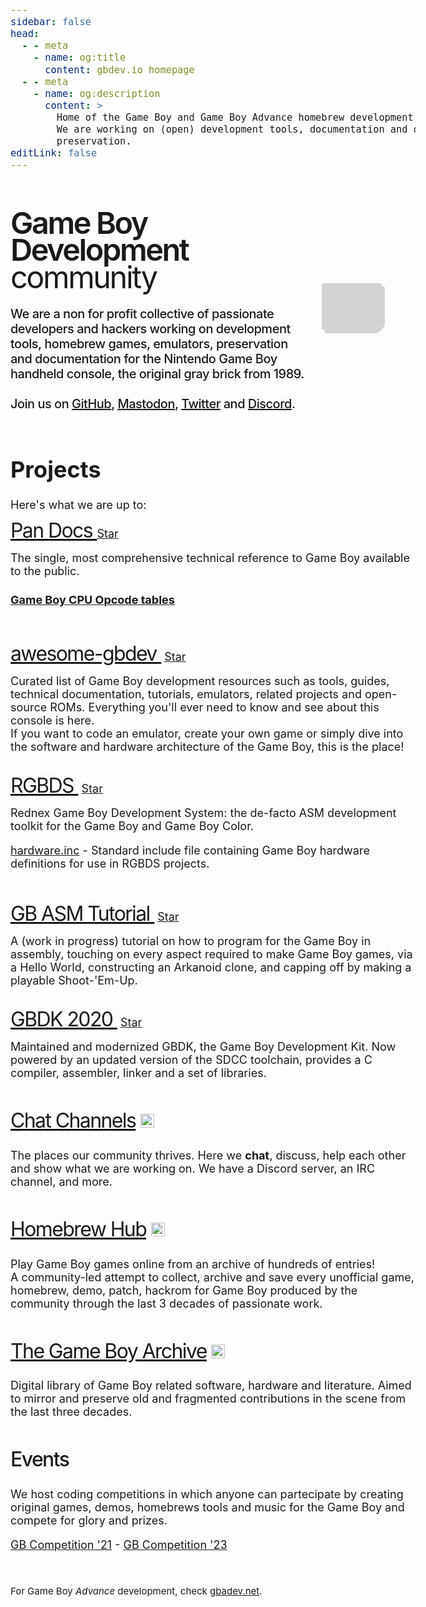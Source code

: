 ```yaml
---
sidebar: false
head:
  - - meta
    - name: og:title
      content: gbdev.io homepage
  - - meta
    - name: og:description
      content: >
        Home of the Game Boy and Game Boy Advance homebrew development scene.
        We are working on (open) development tools, documentation and digital
        preservation.
editLink: false
---
```


<div id='outer'>
<!-- Game Boy animation by `heero`. Originally found at https://codepen.io/heero/pen/wylhv -->
<div id='container'>
                        <div id='back'></div>
                        <div id='border'></div>
                        <div id='card3'></div>
                        <div id='card2'></div>
                        <div id='chip2'></div>
                        <div id='screenBack'></div>
                        <div id='card1'></div>
                        <div id='speaker'></div>
                        <div id='chip'></div>
                        <div id='chipPinL'></div>
                        <div id='chipPinR'></div>
                        <div id='ec1'></div>
                        <div id='volumeWheelBack'></div>
                        <div id='volumeWheel'></div>
                        <div id='joystickBack'></div>
                        <div id='buttonsABBack'></div>
                        <div id='buttonsSSBack'></div>
                        <div id='jackBack'></div>
                        <div id='jack'></div>
                        <div id='ec2'></div>
                        <div id='powerBack'></div>
                        <div id='power'></div>
                        <div id='box'></div>
                        <div id='screen'></div>
                        <div id='screen2'></div>
                        <div id='joystickCross1'></div>
                        <div id='joystickCross2'></div>
                        <div id='buttonsSS'></div>
                        <div id='buttonsSSText'></div>
                        <div id='buttonsAB'></div>
                        <div id='buttonsABText'></div>
                        <!--<img id='gameboyText' src='assets/gb-pocket-logo.png'>-->
                        <div id='powerLed'></div>
                        <div id='speakerFilter'></div>
    </div>
</div>
<br><br>
<div style="line-height: 90%;letter-spacing: -0.05em; font-weight: 400; font-size: 2.7em;"><span style="font-weight: 600;
letter-spacing: -0.05em;">
    Game Boy Development
</span>community</div>

<div style="letter-spacing: -0.025em; font-weight: 500; font-size: 20px;">
        <br>
We are a non for profit collective of passionate developers and hackers working on development tools, homebrew games, emulators, preservation and documentation for the Nintendo Game Boy handheld console, the original gray brick from 1989. <br><br> Join us on <a target="_blank" href="https://github.com/gbdev">GitHub</a>, <a target="_blank" rel="me" href="https://mastodon.social/@gbdev">Mastodon</a>, <a target="_blank" href="https://twitter.com/gbdev0">Twitter</a> and <a target="_blank" href="https://discord.io/gbdev">Discord</a>.
</div>

<div>
<br>

# Projects

Here's what we are up to:<br>

<p> <a class="projectTitle" target="_blank" href="https://gbdev.io/pandocs/">Pan Docs&nbsp;</a><a class="github-button" target="_blank" href="https://github.com/gbdev/pandocs" data-icon="octicon-star" data-show-count="true" aria-label="Star gbdev/awesome-gbdev on GitHub">Star</a>
<span></span></p>
The single, most comprehensive technical reference to Game Boy available to the public. 
<br>

#### [Game Boy CPU Opcode tables](https://gbdev.io/gb-opcodes/optables)

<br>
<p ><a class="projectTitle" href="resources.html">awesome-gbdev&nbsp;</a> <a class="github-button" target="_blank" href="https://github.com/gbdev/awesome-gbdev" data-icon="octicon-star" data-show-count="true" aria-label="Star gbdev/awesome-gbdev on GitHub">Star</a>
<span></span></p>
Curated list of Game Boy development resources such as tools, guides, technical documentation, tutorials, emulators, related projects and open-source ROMs. Everything you'll ever need to know and see about this console is here. <br>If you want to code an emulator, create your own game or simply dive into the software and hardware architecture of the Game Boy, this is the place!
<br><br>
<p ><a class="projectTitle" target="_blank" href="https://rgbds.gbdev.io/">RGBDS&nbsp;</a> <a class="github-button" target="_blank" href="https://github.com/gbdev/rgbds" data-icon="octicon-star" data-show-count="true" aria-label="Star gbdev/rgbds on GitHub">Star</a>
<span></span></p>
Rednex Game Boy Development System: the de-facto ASM development toolkit for the Game Boy and Game Boy Color.
<br>

[hardware.inc](https://github.com/gbdev/hardware.inc) - Standard include file containing Game Boy hardware definitions for use in RGBDS projects.

<br>
<p ><a class="projectTitle" target="_blank" href="https://gbdev.io/gb-asm-tutorial/">GB ASM Tutorial&nbsp;</a> <a class="github-button" target="_blank" href="https://github.com/gbdev/gb-asm-tutorial" data-icon="octicon-star" data-show-count="true" aria-label="Star gbdev/gb-asm-tutorial on GitHub">Star</a>
<span></span></p>
A (work in progress) tutorial on how to program for the Game Boy in assembly, touching on every aspect required to make Game Boy games, via a Hello World, constructing an Arkanoid clone, and capping off by making a playable Shoot-'Em-Up.<br><br>
<p ><a class="projectTitle" target="_blank" href="https://github.com/gbdk-2020/gbdk-2020">GBDK 2020&nbsp;</a> <a class="github-button" target="_blank" href="https://github.com/gbdk-2020/gbdk-2020" data-icon="octicon-star" data-show-count="true" aria-label="Star gbdev/rgbds on GitHub">Star</a>
<span></span></p>
Maintained and modernized GBDK, the Game Boy Development Kit. Now powered by an updated version of the SDCC toolchain, provides a C compiler, assembler, linker and a set of libraries.
<br><br>
<p class="projectTitle"><a href="https://gbdev.io/chat">Chat Channels</a>&nbsp;<img height="22" src="https://img.shields.io/badge/dynamic/json.svg?label=chat&colorB=green&suffix=%20online&query=presence_count&uri=https://discordapp.com/api/guilds/303217943234215948/widget.json&style=flat-square"></p>
The places our community thrives. Here we <b>chat</b>, discuss, help each other and show what we are working on. We have a Discord server, an IRC channel, and more.
<br><br>
 <p class="projectTitle"><a target="_blank" href="https://hh.gbdev.io">Homebrew Hub</a>&nbsp;<img height="22" src="https://img.shields.io/badge/dynamic/json?label=games&query=results&url=https%3A%2F%2Fhh3.gbdev.io%2Fapi%2Fall&style=flat-square"></p>
Play Game Boy games online from an archive of hundreds of entries! <br>
A community-led attempt to collect, archive and save every unofficial game, homebrew, demo, patch, hackrom for Game Boy produced by the community through the last 3 decades of passionate work.
<br><br>
<p class="projectTitle"><a target="_blank" href="https://github.com/gb-archive">The Game Boy Archive</a>&nbsp;<img style="font-family: Monospace" height="22" src="https://img.shields.io/badge/dynamic/json.svg?label=mirrored%20projects&amp;url=https%3A%2F%2Fapi.github.com%2Forgs%2Fgb-archive&amp;query=public_repos&amp;style=flat-square"></p>
Digital library of Game Boy related software, hardware and literature. Aimed to mirror and preserve old and fragmented contributions in the scene from the last three decades.
<br><br>
<p class="projectTitle" style="font-weight: 500">Events</p>

We host coding competitions in which anyone can partecipate by creating original games, demos, homebrews tools and music for the Game Boy and compete for glory and prizes.

[GB Competition '21](gbcompo21.html) - [GB Competition '23](gbcompo23.html)

</div>

<br>
<smalL>

For Game Boy _Advance_ development, check [gbadev.net](https://gbadev.net).

</small>

<script>
export default {
  mounted () {
    let githubButtonsScript = document.createElement('script')
    githubButtonsScript.setAttribute('src', 'https://buttons.github.io/buttons.js')
    document.head.appendChild(githubButtonsScript)

    let colors = ['#5f98c6', // Teal (1998, 1999 NA) 
        '#FCCF37', // Dandelion - yellow (1998, 1999 NA)
        '#EB1667', // Berry - fuchsia (1998, 1999 NA)
        '#A8F602', // Kiwi - neon green (1998, 1999 NA)
        // '#5B3099', // Grape - purple (1998) TODO: Darken the black elements
        // Translucent colors - TODO: Fix speakers
        'rgba(255, 255, 255, 0.5)', // Atomic Purple - clear purple (1998)
        'rgba(91, 48, 153, 0.5)' // Neotones Ice (LIJI32 special request <3)
    ]
    let color = colors[Math.floor(Math.random() * colors.length)];
    var box = document.querySelector('#box');
    box.style.setProperty('background-color', color);
    console.log(color)
  }
}
</script>

<style>
body{
        font-size:18px !important;
}

.projectTitle{
        font-size:32px;
        letter-spacing: -0.05em;
        line-height: 80%;
}

/*
By `heero`. Originally found at https://codepen.io/heero/pen/wylhv
*/

#outer {
    width: 100%;
}
#container {
  position: relative;
  width: 130px;
  height: 220px;
  margin: 15px 20px 50px 50px;
}
@media (min-width: 560px) {
  #container {
  float: right;
  }
}

#back {
  position: absolute;
  bottom: 0;
  background-color: #D3D3D3;
  box-shadow: 5px 5px 0 0 #D3D3D3;
  -webkit-animation: backAnim 5s forwards;
  -moz-animation: backAnim 5s forwards;
  -o-animation: backAnim 5s forwards;
  animation: backAnim 5s forwards;
}

@-webkit-keyframes backAnim {
  0% {
    width: 8px;
    height: 68px;
  }
  4% {
    width: 100px;
    height: 75px;
  }
  5% {
    width: 125px;
    height: 80px;
    border-radius: 3px 3px 20px 3px;
  }
  11%, 100% {
    height: 206px;
    width: 125px;
    border-radius: 3px 3px 20px 3px;
  }
}
@-moz-keyframes backAnim {
  0% {
    width: 8px;
    height: 68px;
  }
  4% {
    width: 100px;
    height: 75px;
  }
  5% {
    width: 125px;
    height: 80px;
    border-radius: 3px 3px 20px 3px;
  }
  11%, 100% {
    height: 206px;
    width: 125px;
    border-radius: 3px 3px 20px 3px;
  }
}
@-ms-keyframes backAnim {
  0% {
    width: 8px;
    height: 68px;
  }
  4% {
    width: 100px;
    height: 75px;
  }
  5% {
    width: 125px;
    height: 80px;
    border-radius: 3px 3px 20px 3px;
  }
  11%, 100% {
    height: 206px;
    width: 125px;
    border-radius: 3px 3px 20px 3px;
  }
}
@keyframes backAnim {
  0% {
    width: 8px;
    height: 68px;
  }
  4% {
    width: 100px;
    height: 75px;
  }
  5% {
    width: 125px;
    height: 80px;
    border-radius: 3px 3px 20px 3px;
  }
  11%, 100% {
    height: 206px;
    width: 125px;
    border-radius: 3px 3px 20px 3px;
  }
}
#speaker {
  position: absolute;
  background-color: #646060;
  -webkit-animation: speakerAnim 5s forwards;
  -moz-animation: speakerAnim 5s forwards;
  -o-animation: speakerAnim 5s forwards;
  animation: speakerAnim 5s forwards;
}

@-webkit-keyframes speakerAnim {
  0%, 6% {
    width: 0px;
    height: 0px;
    bottom: 22px;
    left: 103px;
  }
  11% {
    width: 30px;
    height: 30px;
    bottom: 7px;
    left: 88px;
    border-radius: 15px;
    box-shadow: inset 0px 0px 0px 15px #484848;
  }
  14%, 100% {
    width: 30px;
    height: 30px;
    bottom: 7px;
    left: 88px;
    border-radius: 15px;
    box-shadow: inset 0px 0px 0px 8px #484848;
  }
}
@-moz-keyframes speakerAnim {
  0%, 6% {
    width: 0px;
    height: 0px;
    bottom: 22px;
    left: 103px;
  }
  11% {
    width: 30px;
    height: 30px;
    bottom: 7px;
    left: 88px;
    border-radius: 15px;
    box-shadow: inset 0px 0px 0px 15px #484848;
  }
  14%, 100% {
    width: 30px;
    height: 30px;
    bottom: 7px;
    left: 88px;
    border-radius: 15px;
    box-shadow: inset 0px 0px 0px 8px #484848;
  }
}
@-ms-keyframes speakerAnim {
  0%, 6% {
    width: 0px;
    height: 0px;
    bottom: 22px;
    left: 103px;
  }
  11% {
    width: 30px;
    height: 30px;
    bottom: 7px;
    left: 88px;
    border-radius: 15px;
    box-shadow: inset 0px 0px 0px 15px #484848;
  }
  14%, 100% {
    width: 30px;
    height: 30px;
    bottom: 7px;
    left: 88px;
    border-radius: 15px;
    box-shadow: inset 0px 0px 0px 8px #484848;
  }
}
@keyframes speakerAnim {
  0%, 6% {
    width: 0px;
    height: 0px;
    bottom: 22px;
    left: 103px;
  }
  11% {
    width: 30px;
    height: 30px;
    bottom: 7px;
    left: 88px;
    border-radius: 15px;
    box-shadow: inset 0px 0px 0px 15px #484848;
  }
  14%, 100% {
    width: 30px;
    height: 30px;
    bottom: 7px;
    left: 88px;
    border-radius: 15px;
    box-shadow: inset 0px 0px 0px 8px #484848;
  }
}
#card1 {
  position: absolute;
  left: 15px;
  background-color: #5eaf89;
  -webkit-animation: card1Anim 5s forwards;
  -moz-animation: card1Anim 5s forwards;
  -o-animation: card1Anim 5s forwards;
  animation: card1Anim 5s forwards;
}

@-webkit-keyframes card1Anim {
  0%, 8% {
    height: 0px;
    width: 0px;
    bottom: 64px;
  }
  9% {
    height: 17px;
    width: 15px;
    bottom: 64px;
  }
  12% {
    height: 113px;
    width: 15px;
    bottom: 17px;
  }
  18%, 100% {
    height: 113px;
    width: 95px;
    bottom: 17px;
  }
}
@-moz-keyframes card1Anim {
  0%, 8% {
    height: 0px;
    width: 0px;
    bottom: 64px;
  }
  9% {
    height: 17px;
    width: 15px;
    bottom: 64px;
  }
  12% {
    height: 113px;
    width: 15px;
    bottom: 17px;
  }
  18%, 100% {
    height: 113px;
    width: 95px;
    bottom: 17px;
  }
}
@-ms-keyframes card1Anim {
  0%, 8% {
    height: 0px;
    width: 0px;
    bottom: 64px;
  }
  9% {
    height: 17px;
    width: 15px;
    bottom: 64px;
  }
  12% {
    height: 113px;
    width: 15px;
    bottom: 17px;
  }
  18%, 100% {
    height: 113px;
    width: 95px;
    bottom: 17px;
  }
}
@keyframes card1Anim {
  0%, 8% {
    height: 0px;
    width: 0px;
    bottom: 64px;
  }
  9% {
    height: 17px;
    width: 15px;
    bottom: 64px;
  }
  12% {
    height: 113px;
    width: 15px;
    bottom: 17px;
  }
  18%, 100% {
    height: 113px;
    width: 95px;
    bottom: 17px;
  }
}
#border {
  position: absolute;
  bottom: 2px;
  right: 7px;
  border: 2px solid #646060;
  border-radius: 3px 3px 20px 3px;
  -webkit-animation: borderAnim 5s forwards;
  -moz-animation: borderAnim 5s forwards;
  -o-animation: borderAnim 5s forwards;
  animation: borderAnim 5s forwards;
}

@-webkit-keyframes borderAnim {
  0%, 8% {
    height: 0px;
    width: 0px;
    border: none;
  }
  9% {
    height: 40px;
    width: 10px;
    border-right: 2px solid #646060;
    border-bottom: 2px solid #646060;
    border-top: none;
    border-left: none;
  }
  13% {
    height: 40px;
    width: 117px;
    border-right: 2px solid #646060;
    border-bottom: 2px solid #646060;
    border-top: none;
    border-left: none;
  }
  17% {
    height: 198px;
    width: 117px;
    border-right: 2px solid #646060;
    border-left: 2px solid #646060;
    border-bottom: 2px solid #646060;
    border-top: none;
  }
  18%, 100% {
    height: 198px;
    width: 117px;
    border: 2px solid #646060;
  }
}
@-moz-keyframes borderAnim {
  0%, 8% {
    height: 0px;
    width: 0px;
    border: none;
  }
  9% {
    height: 40px;
    width: 10px;
    border-right: 2px solid #646060;
    border-bottom: 2px solid #646060;
    border-top: none;
    border-left: none;
  }
  13% {
    height: 40px;
    width: 117px;
    border-right: 2px solid #646060;
    border-bottom: 2px solid #646060;
    border-top: none;
    border-left: none;
  }
  17% {
    height: 198px;
    width: 117px;
    border-right: 2px solid #646060;
    border-left: 2px solid #646060;
    border-bottom: 2px solid #646060;
    border-top: none;
  }
  18%, 100% {
    height: 198px;
    width: 117px;
    border: 2px solid #646060;
  }
}
@-ms-keyframes borderAnim {
  0%, 8% {
    height: 0px;
    width: 0px;
    border: none;
  }
  9% {
    height: 40px;
    width: 10px;
    border-right: 2px solid #646060;
    border-bottom: 2px solid #646060;
    border-top: none;
    border-left: none;
  }
  13% {
    height: 40px;
    width: 117px;
    border-right: 2px solid #646060;
    border-bottom: 2px solid #646060;
    border-top: none;
    border-left: none;
  }
  17% {
    height: 198px;
    width: 117px;
    border-right: 2px solid #646060;
    border-left: 2px solid #646060;
    border-bottom: 2px solid #646060;
    border-top: none;
  }
  18%, 100% {
    height: 198px;
    width: 117px;
    border: 2px solid #646060;
  }
}
@keyframes borderAnim {
  0%, 8% {
    height: 0px;
    width: 0px;
    border: none;
  }
  9% {
    height: 40px;
    width: 10px;
    border-right: 2px solid #646060;
    border-bottom: 2px solid #646060;
    border-top: none;
    border-left: none;
  }
  13% {
    height: 40px;
    width: 117px;
    border-right: 2px solid #646060;
    border-bottom: 2px solid #646060;
    border-top: none;
    border-left: none;
  }
  17% {
    height: 198px;
    width: 117px;
    border-right: 2px solid #646060;
    border-left: 2px solid #646060;
    border-bottom: 2px solid #646060;
    border-top: none;
  }
  18%, 100% {
    height: 198px;
    width: 117px;
    border: 2px solid #646060;
  }
}
#card2 {
  position: absolute;
  bottom: 6px;
  left: 7px;
  width: 10px;
  height: 20px;
  background-color: #646060;
  -webkit-animation: card2Anim 5s forwards;
  -moz-animation: card2Anim 5s forwards;
  -o-animation: card2Anim 5s forwards;
  animation: card2Anim 5s forwards;
}

@-webkit-keyframes card2Anim {
  0%, 12% {
    height: 0px;
    width: 0px;
  }
  13% {
    height: 20px;
    width: 10px;
  }
  21%, 100% {
    height: 20px;
    width: 78px;
  }
}
@-moz-keyframes card2Anim {
  0%, 12% {
    height: 0px;
    width: 0px;
  }
  13% {
    height: 20px;
    width: 10px;
  }
  21%, 100% {
    height: 20px;
    width: 78px;
  }
}
@-ms-keyframes card2Anim {
  0%, 12% {
    height: 0px;
    width: 0px;
  }
  13% {
    height: 20px;
    width: 10px;
  }
  21%, 100% {
    height: 20px;
    width: 78px;
  }
}
@keyframes card2Anim {
  0%, 12% {
    height: 0px;
    width: 0px;
  }
  13% {
    height: 20px;
    width: 10px;
  }
  21%, 100% {
    height: 20px;
    width: 78px;
  }
}
#card3 {
  position: absolute;
  bottom: 48px;
  left: 8px;
  height: 5px;
  background-color: #3c9b66;
  -webkit-animation: card3Anim 5s forwards;
  -moz-animation: card3Anim 5s forwards;
  -o-animation: card3Anim 5s forwards;
  animation: card3Anim 5s forwards;
}

@-webkit-keyframes card3Anim {
  0%, 12% {
    height: 0px;
    width: 0px;
  }
  15% {
    height: 5px;
    width: 110px;
  }
  23%, 100% {
    height: 150px;
    width: 110px;
  }
}
@-moz-keyframes card3Anim {
  0%, 12% {
    height: 0px;
    width: 0px;
  }
  15% {
    height: 5px;
    width: 110px;
  }
  23%, 100% {
    height: 150px;
    width: 110px;
  }
}
@-ms-keyframes card3Anim {
  0%, 12% {
    height: 0px;
    width: 0px;
  }
  15% {
    height: 5px;
    width: 110px;
  }
  23%, 100% {
    height: 150px;
    width: 110px;
  }
}
@keyframes card3Anim {
  0%, 12% {
    height: 0px;
    width: 0px;
  }
  15% {
    height: 5px;
    width: 110px;
  }
  23%, 100% {
    height: 150px;
    width: 110px;
  }
}
#chip {
  position: absolute;
  bottom: 46px;
  left: 54px;
  width: 4px;
  height: 4px;
  background-color: #484848;
  -webkit-animation: chipAnim 5s forwards;
  -moz-animation: chipAnim 5s forwards;
  -o-animation: chipAnim 5s forwards;
  animation: chipAnim 5s forwards;
}

@-webkit-keyframes chipAnim {
  0%, 15% {
    height: 0px;
    width: 0px;
  }
  16% {
    height: 4px;
    width: 4px;
    bottom: 46px;
    left: 54px;
  }
  20%, 100% {
    height: 22px;
    width: 22px;
    bottom: 37px;
    left: 45px;
  }
}
@-moz-keyframes chipAnim {
  0%, 15% {
    height: 0px;
    width: 0px;
  }
  16% {
    height: 4px;
    width: 4px;
    bottom: 46px;
    left: 54px;
  }
  20%, 100% {
    height: 22px;
    width: 22px;
    bottom: 37px;
    left: 45px;
  }
}
@-ms-keyframes chipAnim {
  0%, 15% {
    height: 0px;
    width: 0px;
  }
  16% {
    height: 4px;
    width: 4px;
    bottom: 46px;
    left: 54px;
  }
  20%, 100% {
    height: 22px;
    width: 22px;
    bottom: 37px;
    left: 45px;
  }
}
@keyframes chipAnim {
  0%, 15% {
    height: 0px;
    width: 0px;
  }
  16% {
    height: 4px;
    width: 4px;
    bottom: 46px;
    left: 54px;
  }
  20%, 100% {
    height: 22px;
    width: 22px;
    bottom: 37px;
    left: 45px;
  }
}
#chip2 {
  position: absolute;
  bottom: 132px;
  left: 60px;
  width: 4px;
  height: 12px;
  background-color: #484848;
  -webkit-animation: chip2Anim 5s forwards;
  -moz-animation: chip2Anim 5s forwards;
  -o-animation: chip2Anim 5s forwards;
  animation: chip2Anim 5s forwards;
}

@-webkit-keyframes chip2Anim {
  0%, 16% {
    height: 0px;
    width: 0px;
  }
  17% {
    height: 12px;
    width: 4px;
    bottom: 132px;
    left: 60px;
  }
  23% {
    height: 12px;
    width: 60px;
    bottom: 132px;
    left: 32px;
  }
  30%, 100% {
    height: 12px;
    width: 60px;
    bottom: 160px;
    left: 32px;
  }
}
@-moz-keyframes chip2Anim {
  0%, 16% {
    height: 0px;
    width: 0px;
  }
  17% {
    height: 12px;
    width: 4px;
    bottom: 132px;
    left: 60px;
  }
  23% {
    height: 12px;
    width: 60px;
    bottom: 132px;
    left: 32px;
  }
  30%, 100% {
    height: 12px;
    width: 60px;
    bottom: 160px;
    left: 32px;
  }
}
@-ms-keyframes chip2Anim {
  0%, 16% {
    height: 0px;
    width: 0px;
  }
  17% {
    height: 12px;
    width: 4px;
    bottom: 132px;
    left: 60px;
  }
  23% {
    height: 12px;
    width: 60px;
    bottom: 132px;
    left: 32px;
  }
  30%, 100% {
    height: 12px;
    width: 60px;
    bottom: 160px;
    left: 32px;
  }
}
@keyframes chip2Anim {
  0%, 16% {
    height: 0px;
    width: 0px;
  }
  17% {
    height: 12px;
    width: 4px;
    bottom: 132px;
    left: 60px;
  }
  23% {
    height: 12px;
    width: 60px;
    bottom: 132px;
    left: 32px;
  }
  30%, 100% {
    height: 12px;
    width: 60px;
    bottom: 160px;
    left: 32px;
  }
}
#volumeWheelBack {
  position: absolute;
  left: 108px;
  bottom: 157px;
  width: 10px;
  height: 10px;
  background-color: #645d5f;
  -webkit-animation: volumeWheelBackAnim 5s forwards;
  -moz-animation: volumeWheelBackAnim 5s forwards;
  -o-animation: volumeWheelBackAnim 5s forwards;
  animation: volumeWheelBackAnim 5s forwards;
}

@-webkit-keyframes volumeWheelBackAnim {
  0%, 17% {
    height: 0px;
    width: 0px;
    left: 113px;
    bottom: 162px;
  }
  21%, 25% {
    height: 10px;
    width: 10px;
    left: 108px;
    bottom: 157px;
  }
  30%, 100% {
    height: 10px;
    width: 10px;
    left: 108px;
    bottom: 167px;
  }
}
@-moz-keyframes volumeWheelBackAnim {
  0%, 17% {
    height: 0px;
    width: 0px;
    left: 113px;
    bottom: 162px;
  }
  21%, 25% {
    height: 10px;
    width: 10px;
    left: 108px;
    bottom: 157px;
  }
  30%, 100% {
    height: 10px;
    width: 10px;
    left: 108px;
    bottom: 167px;
  }
}
@-ms-keyframes volumeWheelBackAnim {
  0%, 17% {
    height: 0px;
    width: 0px;
    left: 113px;
    bottom: 162px;
  }
  21%, 25% {
    height: 10px;
    width: 10px;
    left: 108px;
    bottom: 157px;
  }
  30%, 100% {
    height: 10px;
    width: 10px;
    left: 108px;
    bottom: 167px;
  }
}
@keyframes volumeWheelBackAnim {
  0%, 17% {
    height: 0px;
    width: 0px;
    left: 113px;
    bottom: 162px;
  }
  21%, 25% {
    height: 10px;
    width: 10px;
    left: 108px;
    bottom: 157px;
  }
  30%, 100% {
    height: 10px;
    width: 10px;
    left: 108px;
    bottom: 167px;
  }
}
#volumeWheel {
  position: absolute;
  left: 108px;
  bottom: 157px;
  width: 16px;
  height: 16px;
  border-radius: 8px;
  background-color: #b2aea9;
  box-shadow: inset 0px 0px 0px 5px #dddddd;
  -webkit-animation: volumeWheelAnim 5s forwards;
  -moz-animation: volumeWheelAnim 5s forwards;
  -o-animation: volumeWheelAnim 5s forwards;
  animation: volumeWheelAnim 5s forwards;
}

@-webkit-keyframes volumeWheelAnim {
  0%, 18% {
    height: 1px;
    width: 1px;
    left: 115px;
    bottom: 159px;
    box-shadow: inset 0px 0px 0px 10px #dddddd;
  }
  22% {
    height: 16px;
    width: 16px;
    left: 110px;
    bottom: 154px;
    box-shadow: inset 0px 0px 0px 10px #dddddd;
  }
  25% {
    height: 16px;
    width: 16px;
    left: 110px;
    bottom: 154px;
    box-shadow: inset 0px 0px 0px 5px #dddddd;
  }
  30%, 100% {
    height: 16px;
    width: 16px;
    left: 110px;
    bottom: 164px;
    box-shadow: inset 0px 0px 0px 5px #dddddd;
  }
}
@-moz-keyframes volumeWheelAnim {
  0%, 18% {
    height: 1px;
    width: 1px;
    left: 115px;
    bottom: 159px;
    box-shadow: inset 0px 0px 0px 10px #dddddd;
  }
  22% {
    height: 16px;
    width: 16px;
    left: 110px;
    bottom: 154px;
    box-shadow: inset 0px 0px 0px 10px #dddddd;
  }
  25% {
    height: 16px;
    width: 16px;
    left: 110px;
    bottom: 154px;
    box-shadow: inset 0px 0px 0px 5px #dddddd;
  }
  30%, 100% {
    height: 16px;
    width: 16px;
    left: 110px;
    bottom: 164px;
    box-shadow: inset 0px 0px 0px 5px #dddddd;
  }
}
@-ms-keyframes volumeWheelAnim {
  0%, 18% {
    height: 1px;
    width: 1px;
    left: 115px;
    bottom: 159px;
    box-shadow: inset 0px 0px 0px 10px #dddddd;
  }
  22% {
    height: 16px;
    width: 16px;
    left: 110px;
    bottom: 154px;
    box-shadow: inset 0px 0px 0px 10px #dddddd;
  }
  25% {
    height: 16px;
    width: 16px;
    left: 110px;
    bottom: 154px;
    box-shadow: inset 0px 0px 0px 5px #dddddd;
  }
  30%, 100% {
    height: 16px;
    width: 16px;
    left: 110px;
    bottom: 164px;
    box-shadow: inset 0px 0px 0px 5px #dddddd;
  }
}
@keyframes volumeWheelAnim {
  0%, 18% {
    height: 1px;
    width: 1px;
    left: 115px;
    bottom: 159px;
    box-shadow: inset 0px 0px 0px 10px #dddddd;
  }
  22% {
    height: 16px;
    width: 16px;
    left: 110px;
    bottom: 154px;
    box-shadow: inset 0px 0px 0px 10px #dddddd;
  }
  25% {
    height: 16px;
    width: 16px;
    left: 110px;
    bottom: 154px;
    box-shadow: inset 0px 0px 0px 5px #dddddd;
  }
  30%, 100% {
    height: 16px;
    width: 16px;
    left: 110px;
    bottom: 164px;
    box-shadow: inset 0px 0px 0px 5px #dddddd;
  }
}
#chipPinL {
  position: absolute;
  left: 43px;
  bottom: 54px;
  width: 4px;
  height: 2px;
  background-color: #dddddd;
  box-shadow: 0px 3px #dddddd;
  -webkit-animation: chipPinAnimL 5s forwards;
  -moz-animation: chipPinAnimL 5s forwards;
  -o-animation: chipPinAnimL 5s forwards;
  animation: chipPinAnimL 5s forwards;
}

@-webkit-keyframes chipPinAnimL {
  0%, 19% {
    width: 0px;
  }
  20% {
    width: 4px;
    box-shadow: 0px 3px #dddddd;
  }
  21% {
    box-shadow: 0px 3px #dddddd, 0px 6px #dddddd, 0px 9px #dddddd;
  }
  22%, 100% {
    box-shadow: 0px 3px #dddddd, 0px 6px #dddddd, 0px 9px #dddddd, 0px 12px #dddddd, 0px 15px #dddddd;
  }
}
@-moz-keyframes chipPinAnimL {
  0%, 19% {
    width: 0px;
  }
  20% {
    width: 4px;
    box-shadow: 0px 3px #dddddd;
  }
  21% {
    box-shadow: 0px 3px #dddddd, 0px 6px #dddddd, 0px 9px #dddddd;
  }
  22%, 100% {
    box-shadow: 0px 3px #dddddd, 0px 6px #dddddd, 0px 9px #dddddd, 0px 12px #dddddd, 0px 15px #dddddd;
  }
}
@-ms-keyframes chipPinAnimL {
  0%, 19% {
    width: 0px;
  }
  20% {
    width: 4px;
    box-shadow: 0px 3px #dddddd;
  }
  21% {
    box-shadow: 0px 3px #dddddd, 0px 6px #dddddd, 0px 9px #dddddd;
  }
  22%, 100% {
    box-shadow: 0px 3px #dddddd, 0px 6px #dddddd, 0px 9px #dddddd, 0px 12px #dddddd, 0px 15px #dddddd;
  }
}
@keyframes chipPinAnimL {
  0%, 19% {
    width: 0px;
  }
  20% {
    width: 4px;
    box-shadow: 0px 3px #dddddd;
  }
  21% {
    box-shadow: 0px 3px #dddddd, 0px 6px #dddddd, 0px 9px #dddddd;
  }
  22%, 100% {
    box-shadow: 0px 3px #dddddd, 0px 6px #dddddd, 0px 9px #dddddd, 0px 12px #dddddd, 0px 15px #dddddd;
  }
}
#chipPinR {
  position: absolute;
  left: 65px;
  bottom: 54px;
  width: 4px;
  height: 2px;
  background-color: #dddddd;
  box-shadow: 0px 3px #dddddd;
  -webkit-animation: chipPinAnimR 5s forwards;
  -moz-animation: chipPinAnimR 5s forwards;
  -o-animation: chipPinAnimR 5s forwards;
  animation: chipPinAnimR 5s forwards;
}

@-webkit-keyframes chipPinAnimR {
  0%, 22% {
    width: 0px;
  }
  23% {
    width: 4px;
    box-shadow: 0px 3px #dddddd;
  }
  24% {
    box-shadow: 0px 3px #dddddd, 0px 6px #dddddd, 0px 9px #dddddd;
  }
  25%, 100% {
    box-shadow: 0px 3px #dddddd, 0px 6px #dddddd, 0px 9px #dddddd, 0px 12px #dddddd, 0px 15px #dddddd;
  }
}
@-moz-keyframes chipPinAnimR {
  0%, 22% {
    width: 0px;
  }
  23% {
    width: 4px;
    box-shadow: 0px 3px #dddddd;
  }
  24% {
    box-shadow: 0px 3px #dddddd, 0px 6px #dddddd, 0px 9px #dddddd;
  }
  25%, 100% {
    box-shadow: 0px 3px #dddddd, 0px 6px #dddddd, 0px 9px #dddddd, 0px 12px #dddddd, 0px 15px #dddddd;
  }
}
@-ms-keyframes chipPinAnimR {
  0%, 22% {
    width: 0px;
  }
  23% {
    width: 4px;
    box-shadow: 0px 3px #dddddd;
  }
  24% {
    box-shadow: 0px 3px #dddddd, 0px 6px #dddddd, 0px 9px #dddddd;
  }
  25%, 100% {
    box-shadow: 0px 3px #dddddd, 0px 6px #dddddd, 0px 9px #dddddd, 0px 12px #dddddd, 0px 15px #dddddd;
  }
}
@keyframes chipPinAnimR {
  0%, 22% {
    width: 0px;
  }
  23% {
    width: 4px;
    box-shadow: 0px 3px #dddddd;
  }
  24% {
    box-shadow: 0px 3px #dddddd, 0px 6px #dddddd, 0px 9px #dddddd;
  }
  25%, 100% {
    box-shadow: 0px 3px #dddddd, 0px 6px #dddddd, 0px 9px #dddddd, 0px 12px #dddddd, 0px 15px #dddddd;
  }
}
#ec1 {
  position: absolute;
  left: 24px;
  bottom: 122px;
  width: 4px;
  height: 4px;
  border-radius: 2px;
  background-color: #484848;
  -webkit-animation: ec3Anim 5s forwards;
  -moz-animation: ec3Anim 5s forwards;
  -o-animation: ec3Anim 5s forwards;
  animation: ec3Anim 5s forwards;
}

@-webkit-keyframes ec3Anim {
  0%, 18% {
    width: 0px;
  }
  20% {
    width: 4px;
    height: 4px;
  }
  22% {
    box-shadow: 8px 0px #484848;
  }
  24% {
    box-shadow: 8px 0px #484848, 16px 0px #484848;
  }
  26% {
    box-shadow: 8px 0px #484848, 16px 0px #484848, 24px 0px #484848;
  }
  28% {
    box-shadow: 8px 0px #484848, 16px 0px #484848, 24px 0px #484848, 32px 0px #484848;
  }
  30%, 100% {
    box-shadow: 8px 0px #484848, 16px 0px #484848, 24px 0px #484848, 32px 0px #484848, 40px 0px #484848;
  }
}
@-moz-keyframes ec3Anim {
  0%, 18% {
    width: 0px;
  }
  20% {
    width: 4px;
    height: 4px;
  }
  22% {
    box-shadow: 8px 0px #484848;
  }
  24% {
    box-shadow: 8px 0px #484848, 16px 0px #484848;
  }
  26% {
    box-shadow: 8px 0px #484848, 16px 0px #484848, 24px 0px #484848;
  }
  28% {
    box-shadow: 8px 0px #484848, 16px 0px #484848, 24px 0px #484848, 32px 0px #484848;
  }
  30%, 100% {
    box-shadow: 8px 0px #484848, 16px 0px #484848, 24px 0px #484848, 32px 0px #484848, 40px 0px #484848;
  }
}
@-ms-keyframes ec3Anim {
  0%, 18% {
    width: 0px;
  }
  20% {
    width: 4px;
    height: 4px;
  }
  22% {
    box-shadow: 8px 0px #484848;
  }
  24% {
    box-shadow: 8px 0px #484848, 16px 0px #484848;
  }
  26% {
    box-shadow: 8px 0px #484848, 16px 0px #484848, 24px 0px #484848;
  }
  28% {
    box-shadow: 8px 0px #484848, 16px 0px #484848, 24px 0px #484848, 32px 0px #484848;
  }
  30%, 100% {
    box-shadow: 8px 0px #484848, 16px 0px #484848, 24px 0px #484848, 32px 0px #484848, 40px 0px #484848;
  }
}
@keyframes ec3Anim {
  0%, 18% {
    width: 0px;
  }
  20% {
    width: 4px;
    height: 4px;
  }
  22% {
    box-shadow: 8px 0px #484848;
  }
  24% {
    box-shadow: 8px 0px #484848, 16px 0px #484848;
  }
  26% {
    box-shadow: 8px 0px #484848, 16px 0px #484848, 24px 0px #484848;
  }
  28% {
    box-shadow: 8px 0px #484848, 16px 0px #484848, 24px 0px #484848, 32px 0px #484848;
  }
  30%, 100% {
    box-shadow: 8px 0px #484848, 16px 0px #484848, 24px 0px #484848, 32px 0px #484848, 40px 0px #484848;
  }
}
#joystickBack {
  position: absolute;
  left: 8px;
  bottom: 47px;
  width: 36px;
  height: 36px;
  border-radius: 18px;
  background-color: #dddddd;
  -webkit-animation: joystickBackAnim 5s forwards;
  -moz-animation: joystickBackAnim 5s forwards;
  -o-animation: joystickBackAnim 5s forwards;
  animation: joystickBackAnim 5s forwards;
}

@-webkit-keyframes joystickBackAnim {
  0%, 23% {
    left: 26px;
    bottom: 65px;
    width: 0px;
    height: 0px;
  }
  28%, 100% {
    left: 8px;
    bottom: 47px;
    width: 36px;
    height: 36px;
  }
}
@-moz-keyframes joystickBackAnim {
  0%, 23% {
    left: 26px;
    bottom: 65px;
    width: 0px;
    height: 0px;
  }
  28%, 100% {
    left: 8px;
    bottom: 47px;
    width: 36px;
    height: 36px;
  }
}
@-ms-keyframes joystickBackAnim {
  0%, 23% {
    left: 26px;
    bottom: 65px;
    width: 0px;
    height: 0px;
  }
  28%, 100% {
    left: 8px;
    bottom: 47px;
    width: 36px;
    height: 36px;
  }
}
@keyframes joystickBackAnim {
  0%, 23% {
    left: 26px;
    bottom: 65px;
    width: 0px;
    height: 0px;
  }
  28%, 100% {
    left: 8px;
    bottom: 47px;
    width: 36px;
    height: 36px;
  }
}
#joystickCross1 {
  position: absolute;
  left: 11px;
  bottom: 60px;
  width: 30px;
  height: 10px;
  border-radius: 1px;
  background-color: #484848;
  -webkit-animation: joystickCrossAnim 5s forwards;
  -moz-animation: joystickCrossAnim 5s forwards;
  -o-animation: joystickCrossAnim 5s forwards;
  animation: joystickCrossAnim 5s forwards;
}

#joystickCross2 {
  position: absolute;
  left: 11px;
  bottom: 60px;
  width: 30px;
  height: 10px;
  border-radius: 1px;
  background-color: #484848;
  -moz-transform: rotate(90deg);
  -ms-transform: rotate(90deg);
  -webkit-transform: rotate(90deg);
  transform: rotate(90deg);
  -webkit-animation: joystickCrossAnim 5s forwards;
  -moz-animation: joystickCrossAnim 5s forwards;
  -o-animation: joystickCrossAnim 5s forwards;
  animation: joystickCrossAnim 5s forwards;
}

@-webkit-keyframes joystickCrossAnim {
  0%, 26% {
    left: 26px;
    bottom: 65px;
    width: 0px;
    height: 0px;
  }
  33%, 100% {
    left: 11px;
    bottom: 60px;
    width: 30px;
    height: 10px;
  }
}
@-moz-keyframes joystickCrossAnim {
  0%, 26% {
    left: 26px;
    bottom: 65px;
    width: 0px;
    height: 0px;
  }
  33%, 100% {
    left: 11px;
    bottom: 60px;
    width: 30px;
    height: 10px;
  }
}
@-ms-keyframes joystickCrossAnim {
  0%, 26% {
    left: 26px;
    bottom: 65px;
    width: 0px;
    height: 0px;
  }
  33%, 100% {
    left: 11px;
    bottom: 60px;
    width: 30px;
    height: 10px;
  }
}
@keyframes joystickCrossAnim {
  0%, 26% {
    left: 26px;
    bottom: 65px;
    width: 0px;
    height: 0px;
  }
  33%, 100% {
    left: 11px;
    bottom: 60px;
    width: 30px;
    height: 10px;
  }
}
#buttonsABBack {
  position: absolute;
  left: 70px;
  bottom: 55px;
  width: 50px;
  height: 22px;
  border-radius: 11px;
  background-color: #dddddd;
  box-shadow: inset 0px 0px 0px 2px #a9a9a9;
  -moz-transform: rotate(160deg);
  -ms-transform: rotate(160deg);
  -webkit-transform: rotate(160deg);
  transform: rotate(160deg);
  -webkit-animation: buttonsABBackAnim 5s forwards;
  -moz-animation: buttonsABBackAnim 5s forwards;
  -o-animation: buttonsABBackAnim 5s forwards;
  animation: buttonsABBackAnim 5s forwards;
}

@-webkit-keyframes buttonsABBackAnim {
  0%, 24% {
    left: 95px;
    bottom: 67px;
    width: 0px;
    height: 0px;
    -moz-transform: rotate(220deg);
    -ms-transform: rotate(220deg);
    -webkit-transform: rotate(220deg);
    transform: rotate(220deg);
  }
  29% {
    left: 70px;
    bottom: 55px;
    width: 50px;
    height: 22px;
    -webkit-transform: rotate(160deg);
    -moz-transform: rotate(160deg);
    -ms-transform: rotate(160deg);
    -webkit-transform: rotate(160deg);
    transform: rotate(160deg);
  }
  33%, 100% {
    box-shadow: inset 0px 0px 0px 2px #a9a9a9;
  }
}
@-moz-keyframes buttonsABBackAnim {
  0%, 24% {
    left: 95px;
    bottom: 67px;
    width: 0px;
    height: 0px;
    -moz-transform: rotate(220deg);
    -ms-transform: rotate(220deg);
    -webkit-transform: rotate(220deg);
    transform: rotate(220deg);
  }
  29% {
    left: 70px;
    bottom: 55px;
    width: 50px;
    height: 22px;
    -webkit-transform: rotate(160deg);
    -moz-transform: rotate(160deg);
    -ms-transform: rotate(160deg);
    -webkit-transform: rotate(160deg);
    transform: rotate(160deg);
  }
  33%, 100% {
    box-shadow: inset 0px 0px 0px 2px #a9a9a9;
  }
}
@-ms-keyframes buttonsABBackAnim {
  0%, 24% {
    left: 95px;
    bottom: 67px;
    width: 0px;
    height: 0px;
    -moz-transform: rotate(220deg);
    -ms-transform: rotate(220deg);
    -webkit-transform: rotate(220deg);
    transform: rotate(220deg);
  }
  29% {
    left: 70px;
    bottom: 55px;
    width: 50px;
    height: 22px;
    -webkit-transform: rotate(160deg);
    -moz-transform: rotate(160deg);
    -ms-transform: rotate(160deg);
    -webkit-transform: rotate(160deg);
    transform: rotate(160deg);
  }
  33%, 100% {
    box-shadow: inset 0px 0px 0px 2px #a9a9a9;
  }
}
@keyframes buttonsABBackAnim {
  0%, 24% {
    left: 95px;
    bottom: 67px;
    width: 0px;
    height: 0px;
    -moz-transform: rotate(220deg);
    -ms-transform: rotate(220deg);
    -webkit-transform: rotate(220deg);
    transform: rotate(220deg);
  }
  29% {
    left: 70px;
    bottom: 55px;
    width: 50px;
    height: 22px;
    -webkit-transform: rotate(160deg);
    -moz-transform: rotate(160deg);
    -ms-transform: rotate(160deg);
    -webkit-transform: rotate(160deg);
    transform: rotate(160deg);
  }
  33%, 100% {
    box-shadow: inset 0px 0px 0px 2px #a9a9a9;
  }
}
#buttonsAB {
  position: absolute;
  left: 74px;
  bottom: 53px;
  width: 16px;
  height: 16px;
  border-radius: 11px;
  background-color: #484848;
  box-shadow: 26px -10px #484848;
  -webkit-animation: buttonsABAnim 5s forwards;
  -moz-animation: buttonsABAnim 5s forwards;
  -o-animation: buttonsABAnim 5s forwards;
  animation: buttonsABAnim 5s forwards;
}

@-webkit-keyframes buttonsABAnim {
  0%, 28% {
    left: 81px;
    bottom: 61px;
    width: 0px;
    height: 0px;
    box-shadow: 26px -10px #484848;
  }
  33%, 100% {
    left: 74px;
    bottom: 53px;
    width: 16px;
    height: 16px;
    box-shadow: 26px -10px #484848;
  }
}
@-moz-keyframes buttonsABAnim {
  0%, 28% {
    left: 81px;
    bottom: 61px;
    width: 0px;
    height: 0px;
    box-shadow: 26px -10px #484848;
  }
  33%, 100% {
    left: 74px;
    bottom: 53px;
    width: 16px;
    height: 16px;
    box-shadow: 26px -10px #484848;
  }
}
@-ms-keyframes buttonsABAnim {
  0%, 28% {
    left: 81px;
    bottom: 61px;
    width: 0px;
    height: 0px;
    box-shadow: 26px -10px #484848;
  }
  33%, 100% {
    left: 74px;
    bottom: 53px;
    width: 16px;
    height: 16px;
    box-shadow: 26px -10px #484848;
  }
}
@keyframes buttonsABAnim {
  0%, 28% {
    left: 81px;
    bottom: 61px;
    width: 0px;
    height: 0px;
    box-shadow: 26px -10px #484848;
  }
  33%, 100% {
    left: 74px;
    bottom: 53px;
    width: 16px;
    height: 16px;
    box-shadow: 26px -10px #484848;
  }
}
#buttonsABText {
  -webkit-animation: buttonsABTextAnim 5s forwards;
  -moz-animation: buttonsABTextAnim 5s forwards;
  -o-animation: buttonsABTextAnim 5s forwards;
  animation: buttonsABTextAnim 5s forwards;
}

#buttonsABText::before {
  content: "A";
  position: absolute;
  left: 106px;
  bottom: 50px;
  font: 8px "Arial";
  color: #606060;
}

#buttonsABText::after {
  content: "B";
  position: absolute;
  left: 80px;
  bottom: 40px;
  font: 8px "Arial";
  color: #606060;
}

@-webkit-keyframes buttonsABTextAnim {
  0%, 73% {
    visibility: hidden;
  }
  74%, 100% {
    visibility: visible;
  }
}
@-moz-keyframes buttonsABTextAnim {
  0%, 73% {
    visibility: hidden;
  }
  74%, 100% {
    visibility: visible;
  }
}
@-ms-keyframes buttonsABTextAnim {
  0%, 73% {
    visibility: hidden;
  }
  74%, 100% {
    visibility: visible;
  }
}
@keyframes buttonsABTextAnim {
  0%, 73% {
    visibility: hidden;
  }
  74%, 100% {
    visibility: visible;
  }
}
#buttonsSSText {
  -webkit-animation: buttonsSSTextAnim 5s forwards;
  -moz-animation: buttonsSSTextAnim 5s forwards;
  -o-animation: buttonsSSTextAnim 5s forwards;
  animation: buttonsSSTextAnim 5s forwards;
}

#buttonsSSText::before {
  content: "select";
  position: absolute;
  left: 45px;
  bottom: 15px;
  font: 7px "Arial";
  color: #606060;
}

#buttonsSSText::after {
  content: "start";
  position: absolute;
  left: 68px;
  bottom: 15px;
  font: 7px "Arial";
  color: #606060;
}

@-webkit-keyframes buttonsSSTextAnim {
  0%, 75% {
    visibility: hidden;
  }
  76%, 100% {
    visibility: visible;
  }
}
@-moz-keyframes buttonsSSTextAnim {
  0%, 75% {
    visibility: hidden;
  }
  76%, 100% {
    visibility: visible;
  }
}
@-ms-keyframes buttonsSSTextAnim {
  0%, 75% {
    visibility: hidden;
  }
  76%, 100% {
    visibility: visible;
  }
}
@keyframes buttonsSSTextAnim {
  0%, 75% {
    visibility: hidden;
  }
  76%, 100% {
    visibility: visible;
  }
}
#buttonsSSBack {
  position: absolute;
  left: 45px;
  bottom: 26px;
  width: 40px;
  height: 10px;
  background-color: #dddddd;
  -webkit-animation: buttonsSSBackAnim 5s forwards;
  -moz-animation: buttonsSSBackAnim 5s forwards;
  -o-animation: buttonsSSBackAnim 5s forwards;
  animation: buttonsSSBackAnim 5s forwards;
}

@-webkit-keyframes buttonsSSBackAnim {
  0%, 27% {
    left: 65px;
    bottom: 26px;
    width: 0px;
    height: 10px;
  }
  33%, 100% {
    left: 45px;
    bottom: 26px;
    width: 40px;
    height: 10px;
  }
}
@-moz-keyframes buttonsSSBackAnim {
  0%, 27% {
    left: 65px;
    bottom: 26px;
    width: 0px;
    height: 10px;
  }
  33%, 100% {
    left: 45px;
    bottom: 26px;
    width: 40px;
    height: 10px;
  }
}
@-ms-keyframes buttonsSSBackAnim {
  0%, 27% {
    left: 65px;
    bottom: 26px;
    width: 0px;
    height: 10px;
  }
  33%, 100% {
    left: 45px;
    bottom: 26px;
    width: 40px;
    height: 10px;
  }
}
@keyframes buttonsSSBackAnim {
  0%, 27% {
    left: 65px;
    bottom: 26px;
    width: 0px;
    height: 10px;
  }
  33%, 100% {
    left: 45px;
    bottom: 26px;
    width: 40px;
    height: 10px;
  }
}
#buttonsSS {
  position: absolute;
  border-radius: 2px;
  background-color: #484848;
  -webkit-animation: buttonsSSAnim 5s forwards;
  -moz-animation: buttonsSSAnim 5s forwards;
  -o-animation: buttonsSSAnim 5s forwards;
  animation: buttonsSSAnim 5s forwards;
}

@-webkit-keyframes buttonsSSAnim {
  0%, 34% {
    left: 52px;
    bottom: 31px;
    width: 0px;
    height: 0px;
    box-shadow: inset 0px 0px 0px 2px #a9a8a6, 20px 0px 0px -2px #484848, 26px 0px #a9a8a6;
  }
  41% {
    left: 45px;
    bottom: 29px;
    width: 14px;
    height: 4px;
    box-shadow: inset 0px 0px 0px 2px #a9a8a6, 20px 0px 0px -2px #484848, 26px 0px #a9a8a6;
  }
  44% {
    left: 48px;
    bottom: 29px;
    width: 14px;
    height: 4px;
    box-shadow: inset 0px 0px 0px 2px #a9a8a6, 20px 0px 0px -2px #484848, 20px 0px #a9a8a6;
  }
  49%, 100% {
    left: 48px;
    bottom: 29px;
    width: 14px;
    height: 4px;
    box-shadow: inset 0px 0px 0px 0px #a9a8a6, 20px 0px 0px 0px #484848, 20px 0px #a9a8a6;
  }
}
@-moz-keyframes buttonsSSAnim {
  0%, 34% {
    left: 52px;
    bottom: 31px;
    width: 0px;
    height: 0px;
    box-shadow: inset 0px 0px 0px 2px #a9a8a6, 20px 0px 0px -2px #484848, 26px 0px #a9a8a6;
  }
  41% {
    left: 45px;
    bottom: 29px;
    width: 14px;
    height: 4px;
    box-shadow: inset 0px 0px 0px 2px #a9a8a6, 20px 0px 0px -2px #484848, 26px 0px #a9a8a6;
  }
  44% {
    left: 48px;
    bottom: 29px;
    width: 14px;
    height: 4px;
    box-shadow: inset 0px 0px 0px 2px #a9a8a6, 20px 0px 0px -2px #484848, 20px 0px #a9a8a6;
  }
  49%, 100% {
    left: 48px;
    bottom: 29px;
    width: 14px;
    height: 4px;
    box-shadow: inset 0px 0px 0px 0px #a9a8a6, 20px 0px 0px 0px #484848, 20px 0px #a9a8a6;
  }
}
@-ms-keyframes buttonsSSAnim {
  0%, 34% {
    left: 52px;
    bottom: 31px;
    width: 0px;
    height: 0px;
    box-shadow: inset 0px 0px 0px 2px #a9a8a6, 20px 0px 0px -2px #484848, 26px 0px #a9a8a6;
  }
  41% {
    left: 45px;
    bottom: 29px;
    width: 14px;
    height: 4px;
    box-shadow: inset 0px 0px 0px 2px #a9a8a6, 20px 0px 0px -2px #484848, 26px 0px #a9a8a6;
  }
  44% {
    left: 48px;
    bottom: 29px;
    width: 14px;
    height: 4px;
    box-shadow: inset 0px 0px 0px 2px #a9a8a6, 20px 0px 0px -2px #484848, 20px 0px #a9a8a6;
  }
  49%, 100% {
    left: 48px;
    bottom: 29px;
    width: 14px;
    height: 4px;
    box-shadow: inset 0px 0px 0px 0px #a9a8a6, 20px 0px 0px 0px #484848, 20px 0px #a9a8a6;
  }
}
@keyframes buttonsSSAnim {
  0%, 34% {
    left: 52px;
    bottom: 31px;
    width: 0px;
    height: 0px;
    box-shadow: inset 0px 0px 0px 2px #a9a8a6, 20px 0px 0px -2px #484848, 26px 0px #a9a8a6;
  }
  41% {
    left: 45px;
    bottom: 29px;
    width: 14px;
    height: 4px;
    box-shadow: inset 0px 0px 0px 2px #a9a8a6, 20px 0px 0px -2px #484848, 26px 0px #a9a8a6;
  }
  44% {
    left: 48px;
    bottom: 29px;
    width: 14px;
    height: 4px;
    box-shadow: inset 0px 0px 0px 2px #a9a8a6, 20px 0px 0px -2px #484848, 20px 0px #a9a8a6;
  }
  49%, 100% {
    left: 48px;
    bottom: 29px;
    width: 14px;
    height: 4px;
    box-shadow: inset 0px 0px 0px 0px #a9a8a6, 20px 0px 0px 0px #484848, 20px 0px #a9a8a6;
  }
}
#screenBack {
  position: absolute;
  background-color: #dddddd;
  border-radius: 2px;
  -webkit-animation: screenBackAnim 5s forwards;
  -moz-animation: screenBackAnim 5s forwards;
  -o-animation: screenBackAnim 5s forwards;
  animation: screenBackAnim 5s forwards;
}

@-webkit-keyframes screenBackAnim {
  0%, 25% {
    left: 63px;
    bottom: 125px;
    width: 0px;
    height: 64px;
  }
  31%, 100% {
    left: 21px;
    bottom: 125px;
    width: 84px;
    height: 64px;
  }
}
@-moz-keyframes screenBackAnim {
  0%, 25% {
    left: 63px;
    bottom: 125px;
    width: 0px;
    height: 64px;
  }
  31%, 100% {
    left: 21px;
    bottom: 125px;
    width: 84px;
    height: 64px;
  }
}
@-ms-keyframes screenBackAnim {
  0%, 25% {
    left: 63px;
    bottom: 125px;
    width: 0px;
    height: 64px;
  }
  31%, 100% {
    left: 21px;
    bottom: 125px;
    width: 84px;
    height: 64px;
  }
}
@keyframes screenBackAnim {
  0%, 25% {
    left: 63px;
    bottom: 125px;
    width: 0px;
    height: 64px;
  }
  31%, 100% {
    left: 21px;
    bottom: 125px;
    width: 84px;
    height: 64px;
  }
}
#screen {
  position: absolute;
  background-color: #494949;
  border-radius: 4px 4px 10px 4px;
  -webkit-animation: screenAnim 5s forwards;
  -moz-animation: screenAnim 5s forwards;
  -o-animation: screenAnim 5s forwards;
  animation: screenAnim 5s forwards;
}

@-webkit-keyframes screenAnim {
  0%, 28% {
    left: 68px;
    bottom: 131px;
    width: 0px;
    height: 0px;
  }
  33%, 36% {
    left: 26px;
    bottom: 100px;
    width: 74px;
    height: 64px;
  }
  40%, 42% {
    left: 26px;
    bottom: 114px;
    width: 74px;
    height: 64px;
  }
  48%, 100% {
    left: 8px;
    bottom: 100px;
    width: 110px;
    height: 96px;
  }
}
@-moz-keyframes screenAnim {
  0%, 28% {
    left: 68px;
    bottom: 131px;
    width: 0px;
    height: 0px;
  }
  33%, 36% {
    left: 26px;
    bottom: 100px;
    width: 74px;
    height: 64px;
  }
  40%, 42% {
    left: 26px;
    bottom: 114px;
    width: 74px;
    height: 64px;
  }
  48%, 100% {
    left: 8px;
    bottom: 100px;
    width: 110px;
    height: 96px;
  }
}
@-ms-keyframes screenAnim {
  0%, 28% {
    left: 68px;
    bottom: 131px;
    width: 0px;
    height: 0px;
  }
  33%, 36% {
    left: 26px;
    bottom: 100px;
    width: 74px;
    height: 64px;
  }
  40%, 42% {
    left: 26px;
    bottom: 114px;
    width: 74px;
    height: 64px;
  }
  48%, 100% {
    left: 8px;
    bottom: 100px;
    width: 110px;
    height: 96px;
  }
}
@keyframes screenAnim {
  0%, 28% {
    left: 68px;
    bottom: 131px;
    width: 0px;
    height: 0px;
  }
  33%, 36% {
    left: 26px;
    bottom: 100px;
    width: 74px;
    height: 64px;
  }
  40%, 42% {
    left: 26px;
    bottom: 114px;
    width: 74px;
    height: 64px;
  }
  48%, 100% {
    left: 8px;
    bottom: 100px;
    width: 110px;
    height: 96px;
  }
}
#jackBack {
  position: absolute;
  background-color: #646060;
  -webkit-animation: jackBackAnim 5s forwards;
  -moz-animation: jackBackAnim 5s forwards;
  -o-animation: jackBackAnim 5s forwards;
  animation: jackBackAnim 5s forwards;
}

@-webkit-keyframes jackBackAnim {
  0%, 21% {
    left: 11px;
    bottom: 136px;
    width: 0px;
    height: 0px;
  }
  25%, 31% {
    left: 6px;
    bottom: 132px;
    width: 12px;
    height: 12px;
  }
  36%, 100% {
    left: 6px;
    bottom: 138px;
    width: 12px;
    height: 12px;
  }
}
@-moz-keyframes jackBackAnim {
  0%, 21% {
    left: 11px;
    bottom: 136px;
    width: 0px;
    height: 0px;
  }
  25%, 31% {
    left: 6px;
    bottom: 132px;
    width: 12px;
    height: 12px;
  }
  36%, 100% {
    left: 6px;
    bottom: 138px;
    width: 12px;
    height: 12px;
  }
}
@-ms-keyframes jackBackAnim {
  0%, 21% {
    left: 11px;
    bottom: 136px;
    width: 0px;
    height: 0px;
  }
  25%, 31% {
    left: 6px;
    bottom: 132px;
    width: 12px;
    height: 12px;
  }
  36%, 100% {
    left: 6px;
    bottom: 138px;
    width: 12px;
    height: 12px;
  }
}
@keyframes jackBackAnim {
  0%, 21% {
    left: 11px;
    bottom: 136px;
    width: 0px;
    height: 0px;
  }
  25%, 31% {
    left: 6px;
    bottom: 132px;
    width: 12px;
    height: 12px;
  }
  36%, 100% {
    left: 6px;
    bottom: 138px;
    width: 12px;
    height: 12px;
  }
}
#jack {
  position: absolute;
  background-color: #494949;
  border-radius: 7px;
  -webkit-animation: jackAnim 5s forwards;
  -moz-animation: jackAnim 5s forwards;
  -o-animation: jackAnim 5s forwards;
  animation: jackAnim 5s forwards;
}

@-webkit-keyframes jackAnim {
  0%, 23% {
    left: 6px;
    bottom: 135px;
    width: 0px;
    height: 0px;
  }
  27%, 31% {
    left: 1px;
    bottom: 131px;
    width: 14px;
    height: 14px;
  }
  36%, 100% {
    left: 1px;
    bottom: 137px;
    width: 14px;
    height: 14px;
  }
}
@-moz-keyframes jackAnim {
  0%, 23% {
    left: 6px;
    bottom: 135px;
    width: 0px;
    height: 0px;
  }
  27%, 31% {
    left: 1px;
    bottom: 131px;
    width: 14px;
    height: 14px;
  }
  36%, 100% {
    left: 1px;
    bottom: 137px;
    width: 14px;
    height: 14px;
  }
}
@-ms-keyframes jackAnim {
  0%, 23% {
    left: 6px;
    bottom: 135px;
    width: 0px;
    height: 0px;
  }
  27%, 31% {
    left: 1px;
    bottom: 131px;
    width: 14px;
    height: 14px;
  }
  36%, 100% {
    left: 1px;
    bottom: 137px;
    width: 14px;
    height: 14px;
  }
}
@keyframes jackAnim {
  0%, 23% {
    left: 6px;
    bottom: 135px;
    width: 0px;
    height: 0px;
  }
  27%, 31% {
    left: 1px;
    bottom: 131px;
    width: 14px;
    height: 14px;
  }
  36%, 100% {
    left: 1px;
    bottom: 137px;
    width: 14px;
    height: 14px;
  }
}
#screen2 {
  position: absolute;
  background-color: #b7b28f;
  border-radius: 2px;
  -webkit-animation: screen2Anim 5s forwards;
  -moz-animation: screen2Anim 5s forwards;
  -o-animation: screen2Anim 5s forwards;
  animation: screen2Anim 5s forwards;
}

@-webkit-keyframes screen2Anim {
  0%, 44% {
    left: 59px;
    bottom: 151px;
    width: 0px;
    height: 0px;
  }
  48% {
    left: 54px;
    bottom: 146px;
    width: 10px;
    height: 10px;
  }
  52% {
    left: 22px;
    bottom: 146px;
    width: 80px;
    height: 10px;
  }
  60%, 100% {
    left: 22px;
    bottom: 112px;
    width: 80px;
    height: 74px;
  }
}
@-moz-keyframes screen2Anim {
  0%, 44% {
    left: 59px;
    bottom: 151px;
    width: 0px;
    height: 0px;
  }
  48% {
    left: 54px;
    bottom: 146px;
    width: 10px;
    height: 10px;
  }
  52% {
    left: 22px;
    bottom: 146px;
    width: 80px;
    height: 10px;
  }
  60%, 100% {
    left: 22px;
    bottom: 112px;
    width: 80px;
    height: 74px;
  }
}
@-ms-keyframes screen2Anim {
  0%, 44% {
    left: 59px;
    bottom: 151px;
    width: 0px;
    height: 0px;
  }
  48% {
    left: 54px;
    bottom: 146px;
    width: 10px;
    height: 10px;
  }
  52% {
    left: 22px;
    bottom: 146px;
    width: 80px;
    height: 10px;
  }
  60%, 100% {
    left: 22px;
    bottom: 112px;
    width: 80px;
    height: 74px;
  }
}
@keyframes screen2Anim {
  0%, 44% {
    left: 59px;
    bottom: 151px;
    width: 0px;
    height: 0px;
  }
  48% {
    left: 54px;
    bottom: 146px;
    width: 10px;
    height: 10px;
  }
  52% {
    left: 22px;
    bottom: 146px;
    width: 80px;
    height: 10px;
  }
  60%, 100% {
    left: 22px;
    bottom: 112px;
    width: 80px;
    height: 74px;
  }
}
#box {
  position: absolute;
  background-color: #5f98c6;
  border-radius: 3px 3px 20px 3px;
  height: 206px;
  width: 125px;
  bottom: 0px;
  -webkit-animation: boxAnim 5s forwards;
  -moz-animation: boxAnim 5s forwards;
  -o-animation: boxAnim 5s forwards;
  animation: boxAnim 5s forwards;
}

@-webkit-keyframes boxAnim {
  0%, 67% {
    height: 0px;
    width: 125px;
    bottom: 206px;
  }
  80%, 100% {
    height: 206px;
    width: 125px;
    bottom: 0px;
  }
}
@-moz-keyframes boxAnim {
  0%, 67% {
    height: 0px;
    width: 125px;
    bottom: 206px;
  }
  80%, 100% {
    height: 206px;
    width: 125px;
    bottom: 0px;
  }
}
@-ms-keyframes boxAnim {
  0%, 67% {
    height: 0px;
    width: 125px;
    bottom: 206px;
  }
  80%, 100% {
    height: 206px;
    width: 125px;
    bottom: 0px;
  }
}
@keyframes boxAnim {
  0%, 67% {
    height: 0px;
    width: 125px;
    bottom: 206px;
  }
  80%, 100% {
    height: 206px;
    width: 125px;
    bottom: 0px;
  }
}
#gameboyText {
  position: absolute;
  left: 23px;
  bottom: 103px;
  height: 6px;
  width: 50px;
  color: #b7b28f;
  clip: rect(0px, 0px, 0px, 0px);
  -webkit-animation: gameboyTextAnim 5s forwards;
  -moz-animation: gameboyTextAnim 5s forwards;
  -o-animation: gameboyTextAnim 5s forwards;
  animation: gameboyTextAnim 5s forwards;
}

@-webkit-keyframes gameboyTextAnim {
  0%, 55% {
    clip: rect(0px, 0px, 7px, 0px);
  }
  60%, 100% {
    clip: rect(0px, 50px, 6px, 0px);
  }
}
@-moz-keyframes gameboyTextAnim {
  0%, 55% {
    clip: rect(0px, 0px, 7px, 0px);
  }
  60%, 100% {
    clip: rect(0px, 50px, 6px, 0px);
  }
}
@-ms-keyframes gameboyTextAnim {
  0%, 55% {
    clip: rect(0px, 0px, 7px, 0px);
  }
  60%, 100% {
    clip: rect(0px, 50px, 6px, 0px);
  }
}
@keyframes gameboyTextAnim {
  0%, 55% {
    clip: rect(0px, 0px, 7px, 0px);
  }
  60%, 100% {
    clip: rect(0px, 50px, 6px, 0px);
  }
}
#powerBack {
  position: absolute;
  background-color: #494949;
  width: 15px;
  height: 9px;
  left: 6px;
  bottom: 197px;
  -webkit-animation: powerBackAnim 5s forwards;
  -moz-animation: powerBackAnim 5s forwards;
  -o-animation: powerBackAnim 5s forwards;
  animation: powerBackAnim 5s forwards;
}

@-webkit-keyframes powerBackAnim {
  0%, 23% {
    height: 0px;
  }
  30%, 100% {
    height: 9px;
  }
}
@-moz-keyframes powerBackAnim {
  0%, 23% {
    height: 0px;
  }
  30%, 100% {
    height: 9px;
  }
}
@-ms-keyframes powerBackAnim {
  0%, 23% {
    height: 0px;
  }
  30%, 100% {
    height: 9px;
  }
}
@keyframes powerBackAnim {
  0%, 23% {
    height: 0px;
  }
  30%, 100% {
    height: 9px;
  }
}
#power {
  position: absolute;
  background-color: #494949;
  border-radius: 4px 4px 0px 0px / 2px 2px 0px 0px;
  width: 8px;
  height: 6px;
  visibility: visible;
  -webkit-animation: powerAnim 5s forwards;
  -moz-animation: powerAnim 5s forwards;
  -o-animation: powerAnim 5s forwards;
  animation: powerAnim 5s forwards;
}

@-webkit-keyframes powerAnim {
  0%, 42% {
    visibility: hidden;
    left: 9px;
    bottom: 197px;
  }
  43% {
    visibility: visible;
    left: 9px;
    bottom: 197px;
  }
  46%, 90% {
    visibility: visible;
    left: 9px;
    bottom: 202px;
  }
  92%, 100% {
    visibility: visible;
    left: 15px;
    bottom: 202px;
  }
}
@-moz-keyframes powerAnim {
  0%, 42% {
    visibility: hidden;
    left: 9px;
    bottom: 197px;
  }
  43% {
    visibility: visible;
    left: 9px;
    bottom: 197px;
  }
  46%, 90% {
    visibility: visible;
    left: 9px;
    bottom: 202px;
  }
  92%, 100% {
    visibility: visible;
    left: 15px;
    bottom: 202px;
  }
}
@-ms-keyframes powerAnim {
  0%, 42% {
    visibility: hidden;
    left: 9px;
    bottom: 197px;
  }
  43% {
    visibility: visible;
    left: 9px;
    bottom: 197px;
  }
  46%, 90% {
    visibility: visible;
    left: 9px;
    bottom: 202px;
  }
  92%, 100% {
    visibility: visible;
    left: 15px;
    bottom: 202px;
  }
}
@keyframes powerAnim {
  0%, 42% {
    visibility: hidden;
    left: 9px;
    bottom: 197px;
  }
  43% {
    visibility: visible;
    left: 9px;
    bottom: 197px;
  }
  46%, 90% {
    visibility: visible;
    left: 9px;
    bottom: 202px;
  }
  92%, 100% {
    visibility: visible;
    left: 15px;
    bottom: 202px;
  }
}
#powerLed {
  position: absolute;
  background-color: #202020;
  border-radius: 2px;
  width: 4px;
  height: 4px;
  left: 10px;
  bottom: 180px;
  -webkit-animation: powerLedAnim 5s forwards;
  -moz-animation: powerLedAnim 5s forwards;
  -o-animation: powerLedAnim 5s forwards;
  animation: powerLedAnim 5s forwards;
}

@-webkit-keyframes powerLedAnim {
  0%, 49% {
    width: 0px;
    height: 0px;
    left: 12px;
    bottom: 172px;
  }
  52%, 91% {
    background-color: #202020;
    width: 4px;
    height: 4px;
    left: 10px;
    bottom: 170px;
  }
  92%, 100% {
    background-color: red;
    width: 4px;
    height: 4px;
    left: 10px;
    bottom: 170px;
  }
}
@-moz-keyframes powerLedAnim {
  0%, 49% {
    width: 0px;
    height: 0px;
    left: 12px;
    bottom: 172px;
  }
  52%, 91% {
    background-color: #202020;
    width: 4px;
    height: 4px;
    left: 10px;
    bottom: 170px;
  }
  92%, 100% {
    background-color: red;
    width: 4px;
    height: 4px;
    left: 10px;
    bottom: 170px;
  }
}
@-ms-keyframes powerLedAnim {
  0%, 49% {
    width: 0px;
    height: 0px;
    left: 12px;
    bottom: 172px;
  }
  52%, 91% {
    background-color: #202020;
    width: 4px;
    height: 4px;
    left: 10px;
    bottom: 170px;
  }
  92%, 100% {
    background-color: red;
    width: 4px;
    height: 4px;
    left: 10px;
    bottom: 170px;
  }
}
@keyframes powerLedAnim {
  0%, 49% {
    width: 0px;
    height: 0px;
    left: 12px;
    bottom: 172px;
  }
  52%, 91% {
    background-color: #202020;
    width: 4px;
    height: 4px;
    left: 10px;
    bottom: 170px;
  }
  92%, 100% {
    background-color: red;
    width: 4px;
    height: 4px;
    left: 10px;
    bottom: 170px;
  }
}
#speakerFilter {
  position: absolute;
  background-color: #555;
  border-radius: 2px;
  width: 4px;
  height: 4px;
  left: 95px;
  bottom: 20px;
  visibility: visible;
  box-shadow: 3px -3px #555, 6px -6px #555, 9px -9px #555, 0px 6px #555,3px 3px #555, 6px 0px #555, 9px -3px #555, 12px -6px #555, 15px -9px #555, 3px 9px #555, 6px 6px #555, 9px 3px #555, 12px 0px #555, 15px -3px #555, 18px -6px #555, 9px 9px #555, 12px 6px #555, 15px 3px #555, 18px 0px #555;
  -webkit-animation: speakerFilterAnim 5s forwards;
  -moz-animation: speakerFilterAnim 5s forwards;
  -o-animation: speakerFilterAnim 5s forwards;
  animation: speakerFilterAnim 5s forwards;
}

@-webkit-keyframes speakerFilterAnim {
  0%, 75% {
    visibility: hidden;
  }
  76%, 100% {
    visibility: visible;
  }
}
@-moz-keyframes speakerFilterAnim {
  0%, 75% {
    visibility: hidden;
  }
  76%, 100% {
    visibility: visible;
  }
}
@-ms-keyframes speakerFilterAnim {
  0%, 75% {
    visibility: hidden;
  }
  76%, 100% {
    visibility: visible;
  }
}
@keyframes speakerFilterAnim {
  0%, 75% {
    visibility: hidden;
  }
  76%, 100% {
    visibility: visible;
  }
}


</style>
